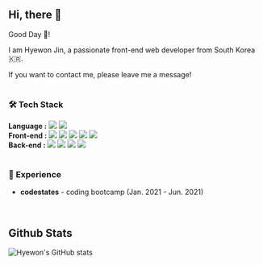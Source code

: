 

 ## Hi, there 👋
   
   Good Day 🌼!<br/>

   I am Hyewon Jin, a passionate front-end web developer from South Korea 🇰🇷.
   
   If you want to contact me, please leave me a message!
   <br/>
   <br/>
   
   ### 🛠 Tech Stack
   
   **Language :**  ![](https://img.shields.io/badge/JavaScript-FFCA28?style=flat-square&logo=JavaScript&logoColor=black) ![](https://img.shields.io/badge/TypeScript-3178C6?style=flat-square&amp;logo=TypeScript&amp;logoColor=white)<br/>
   **Front-end :** ![](https://img.shields.io/badge/HTML5-E34F26?style=flat-square&amp;logo=html5&amp;logoColor=white) ![](https://img.shields.io/badge/CSS3-1572B6?style=flat-square&amp;logo=css3&amp;logoColor=white) ![](https://img.shields.io/badge/React-55D7FA?style=flat-square&amp;logo=React&amp;logoColor=black) ![](https://img.shields.io/badge/Redux-764ABC?style=flat-square&amp;logo=redux&amp;logoColor=white) ![](https://img.shields.io/badge/Sass-CC6699?style=flat-square&amp;logo=Sass&amp;logoColor=white)<br/>
   **Back-end :** ![](https://img.shields.io/badge/Node.js-339933?style=flat-square&amp;logo=Node.js&amp;logoColor=white) ![](https://img.shields.io/badge/Express-white?style=flat-square&amp;logo=Express&amp;logoColor=black) ![](https://img.shields.io/badge/MySQL-4479A1?style=flat-square&amp;logo=MySQL&amp;logoColor=white) ![](https://img.shields.io/badge/Sequelize-52B0E7?style=flat-square&amp;logo=Sequelize&amp;logoColor=white)<br/>
   <br/>
   
   ### 💫 Experience
   
   - **codestates** - coding bootcamp (Jan. 2021 - Jun. 2021)
  
  <br/>
   

   
   
   ## Github Stats
   
   ![Hyewon's GitHub stats](https://github-readme-stats.vercel.app/api?username=jinhw12&show_icons=true&count_private=true&custom_title=Hyewon's&nbsp;Github&nbsp;Stats&theme=dracula&title_color=D773F5&icon_color=81E398)
   <!--[![Top Langs](https://github-readme-stats.vercel.app/api/top-langs/?username=jinhw12&layout=compact)](https://github.com/anuraghazra/github-readme-stats)-->


   
   
  


<!--
**jinhw12/jinhw12** is a ✨ _special_ ✨ repository because its `README.md` (this file) appears on your GitHub profile.

Here are some ideas to get you started:

- 🔭 I’m currently working on ...
- 🌱 I’m currently learning ...
- 👯 I’m looking to collaborate on ...
- 🤔 I’m looking for help with ...
- 💬 Ask me about ...
- 📫 How to reach me: ...
- 😄 Pronouns: ...
- ⚡ Fun fact: ...
-->
